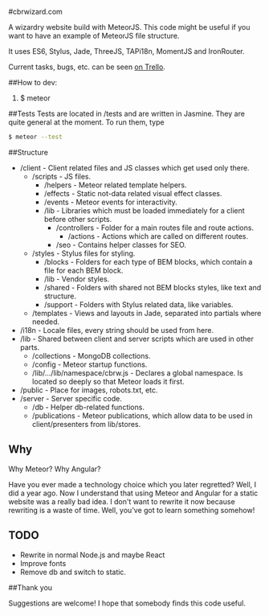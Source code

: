 #cbrwizard.com

A wizardry website build with MeteorJS. This code might be useful if you want to have an example of MeteorJS file structure.

It uses ES6, Stylus, Jade, ThreeJS, TAPi18n, MomentJS and IronRouter.

Current tasks, bugs, etc. can be seen [on Trello](https://trello.com/b/D5IOdhwX/cbrwizard-com).

##How to dev:
1. $ meteor

##Tests
Tests are located in /tests and are written in Jasmine. They are quite general at the moment.
To run them, type

```bash
$ meteor --test
```

##Structure

* /client - Client related files and JS classes which get used only there.
  * /scripts - JS files.
    * /helpers - Meteor related template helpers.
    * /effects - Static not-data related visual effect classes.
    * /events - Meteor events for interactivity.
    * /lib - Libraries which must be loaded immediately for a client before other scripts.
      * /controllers - Folder for a main routes file and route actions.
        * /actions - Actions which are called on different routes.
      * /seo - Contains helper classes for SEO.
  * /styles - Stylus files for styling.
    * /blocks - Folders for each type of BEM blocks, which contain a file for each BEM block.
    * /lib - Vendor styles.
    * /shared - Folders with shared not BEM blocks styles, like text and structure.
    * /support - Folders with Stylus related data, like variables.
  * /templates - Views and layouts in Jade, separated into partials where needed.
* /i18n - Locale files, every string should be used from here.
* /lib - Shared between client and server scripts which are used in other parts.
  * /collections - MongoDB collections.
  * /config - Meteor startup functions.
  * /lib/.../lib/namespace/cbrw.js - Declares a global namespace. Is located so deeply so that Meteor loads it first.
* /public - Place for images, robots.txt, etc.
* /server - Server specific code.
  * /db - Helper db-related functions.
  * /publications - Meteor publications, which allow data to be used in client/presenters from lib/stores.

## Why

Why Meteor? Why Angular?

Have you ever made a technology choice which you later regretted? Well, I did a year ago. Now I understand that using Meteor and Angular for a static website was a really bad idea. I don't want to rewrite it now because rewriting is a waste of time. Well, you've got to learn something somehow!

## TODO
* Rewrite in normal Node.js and maybe React
* Improve fonts
* Remove db and switch to static.

##Thank you

Suggestions are welcome! I hope that somebody finds this code useful.
